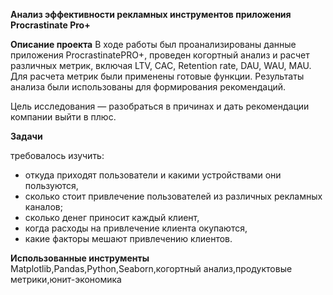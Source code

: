 **Анализ эффективности рекламных инструментов приложения Procrastinate Pro+**

**Описание проекта**
В ходе работы был проанализированы данные приложения ProcrastinatePRO+, проведен когортный анализ и расчет различных метрик, включая LTV, CAC, Retention rate, DAU, WAU, MAU. 
Для расчета метрик были применены готовые функции. Результаты анализа были использованы для формирования рекомендаций.

Цель исследования — разобраться в причинах и дать рекомендации компании выйти в плюс.


**Задачи**

требовалось изучить:
- откуда приходят пользователи и какими устройствами они пользуются,
- сколько стоит привлечение пользователей из различных рекламных каналов;
- сколько денег приносит каждый клиент,
- когда расходы на привлечение клиента окупаются,
- какие факторы мешают привлечению клиентов.

**Использованные инструменты**
Matplotlib,Pandas,Python,Seaborn,когортный анализ,продуктовые метрики,юнит-экономика
